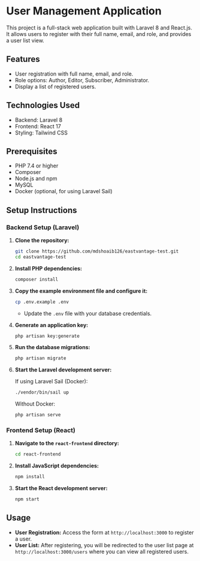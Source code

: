 # User Management Application

This project is a full-stack web application built with Laravel 8 and React.js. It allows users to register with their full name, email, and role, and provides a user list view.

## Features

- User registration with full name, email, and role.
- Role options: Author, Editor, Subscriber, Administrator.
- Display a list of registered users.

## Technologies Used

- Backend: Laravel 8
- Frontend: React 17
- Styling: Tailwind CSS

## Prerequisites

- PHP 7.4 or higher
- Composer
- Node.js and npm
- MySQL
- Docker (optional, for using Laravel Sail)

## Setup Instructions

### Backend Setup (Laravel)

1. **Clone the repository:**

    ```bash
    git clone https://github.com/mdshoaib126/eastvantage-test.git
    cd eastvantage-test
    ```

2. **Install PHP dependencies:**

    ```bash
    composer install
    ```

3. **Copy the example environment file and configure it:**

    ```bash
    cp .env.example .env
    ```

    - Update the `.env` file with your database credentials.

4. **Generate an application key:**

    ```bash
    php artisan key:generate
    ```

5. **Run the database migrations:**

    ```bash
    php artisan migrate
    ```

6. **Start the Laravel development server:**

    If using Laravel Sail (Docker):

    ```bash
    ./vendor/bin/sail up
    ```

    Without Docker:

    ```bash
    php artisan serve
    ```

### Frontend Setup (React)

1. **Navigate to the `react-frontend` directory:**

    ```bash
    cd react-frontend
    ```

2. **Install JavaScript dependencies:**

    ```bash
    npm install
    ```

3. **Start the React development server:**

    ```bash
    npm start
    ```

## Usage

- **User Registration:** Access the form at `http://localhost:3000` to register a user.
- **User List:** After registering, you will be redirected to the user list page at `http://localhost:3000/users` where you can view all registered users.

